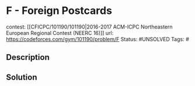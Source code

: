 # F - Foreign Postcards

contest: [[CFICPC/101190/101190|2016-2017 ACM-ICPC Northeastern European Regional Contest (NEERC 16)]]
url: https://codeforces.com/gym/101190/problem/F
Status: #UNSOLVED
Tags: #

## Description

## Solution

